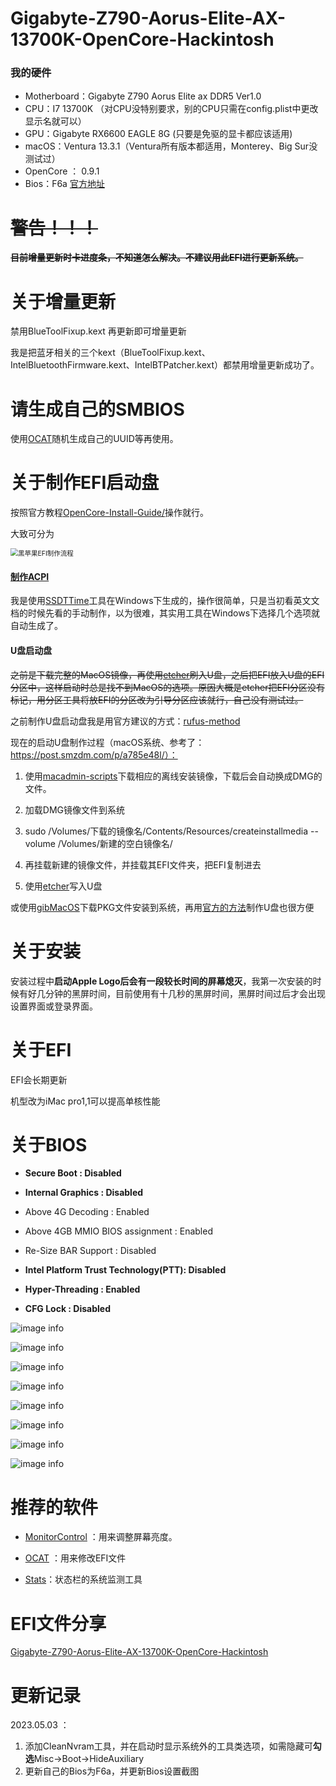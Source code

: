 # Gigabyte-Z790-Aorus-Elite-AX-13700K-OpenCore-Hackintosh

### 我的硬件

- Motherboard：Gigabyte Z790 Aorus Elite ax DDR5 Ver1.0
- CPU：I7 13700K （对CPU没特别要求，别的CPU只需在config.plist中更改显示名就可以）
- GPU：Gigabyte RX6600 EAGLE 8G (只要是免驱的显卡都应该适用)
- macOS：Ventura 13.3.1（Ventura所有版本都适用，Monterey、Big Sur没测试过）
- OpenCore ： 0.9.1
- Bios：F6a [官方地址](https://www.aorus.com/motherboards/Z790-AORUS-ELITE-AX-rev-10/Support)



# ~~警告！！！~~

 **~~目前增量更新时卡进度条，不知道怎么解决。不建议用此EFI进行更新系统。~~**



# 关于增量更新

禁用BlueToolFixup.kext 再更新即可增量更新

我是把蓝牙相关的三个kext（BlueToolFixup.kext、IntelBluetoothFirmware.kext、IntelBTPatcher.kext）都禁用增量更新成功了。




# 请生成自己的SMBIOS

使用[OCAT](https://github.com/ic005k/OCAuxiliaryTools/releases)随机生成自己的UUID等再使用。



# 关于制作EFI启动盘

按照官方教程[OpenCore-Install-Guide/](https://dortania.github.io/OpenCore-Install-Guide/)操作就行。

大致可分为

<img src="https://xtvj.github.io/images/黑苹果EFI制作流程.svg" alt="黑苹果EFI制作流程" style="zoom:75%;" />

#### [制作ACPI](https://dortania.github.io/Getting-Started-With-ACPI/ssdt-methods/ssdt-easy.html#running-ssdttime)

我是使用[SSDTTime](https://github.com/corpnewt/SSDTTime)工具在Windows下生成的，操作很简单，只是当初看英文文档的时候先看的手动制作，以为很难，其实用工具在Windows下选择几个选项就自动生成了。

#### U盘启动盘

~~之前是下载完整的MacOS镜像，再使用[etcher](https://github.com/balena-io/etcher)刷入U盘，之后把EFI放入U盘的EFI分区中，这样启动时总是找不到MacOS的选项。原因大概是etcher把EFI分区没有标记，用分区工具将放EFI的分区改为引导分区应该就行，自己没有测试过。~~

之前制作U盘启动盘我是用官方建议的方式：[rufus-method](https://dortania.github.io/OpenCore-Install-Guide/installer-guide/windows-install.html#rufus-method)




现在的启动U盘制作过程（macOS系统、参考了：https://post.smzdm.com/p/a785e48l/）：

1. 使用[macadmin-scripts](https://github.com/munki/macadmin-scripts)下载相应的离线安装镜像，下载后会自动换成DMG的文件。

2. 加载DMG镜像文件到系统
3. sudo /Volumes/下载的镜像名/Contents/Resources/createinstallmedia --volume /Volumes/新建的空白镜像名/
4. 再挂载新建的镜像文件，并挂载其EFI文件夹，把EFI复制进去
5. 使用[etcher](https://github.com/balena-io/etcher)写入U盘



或使用[gibMacOS](https://github.com/corpnewt/gibMacOS)下载PKG文件安装到系统，再用[官方的方法](https://support.apple.com/en-us/HT201372)制作U盘也很方便



# 关于安装

安装过程中**启动Apple Logo后会有一段较长时间的屏幕熄灭**，我第一次安装的时候有好几分钟的黑屏时间，目前使用有十几秒的黑屏时间，黑屏时间过后才会出现设置界面或登录界面。



# 关于EFI

EFI会长期更新

机型改为iMac pro1,1可以提高单核性能




# 关于BIOS

- **Secure Boot : Disabled**

- **Internal Graphics : Disabled**

- Above 4G Decoding : Enabled

- Above 4GB MMIO BIOS assignment : Enabled

- Re-Size BAR Support : Disabled

- **Intel Platform Trust Technology(PTT): Disabled**

- **Hyper-Threading : Enabled**

- **CFG Lock : Disabled**

![image info](./img/IMG_0390.avif)

![image info](./img/IMG_0391.avif)

![image info](./img/IMG_0392.avif)

![image info](./img/IMG_0393.avif)

![image info](./img/IMG_0394.avif)

![image info](./img/IMG_0395.avif)

![image info](./img/IMG_0396.avif)

![image info](./img/IMG_0397.avif)



# 推荐的软件

- [MonitorControl](https://github.com/MonitorControl/MonitorControl) ：用来调整屏幕亮度。

- [OCAT](https://github.com/ic005k/OCAuxiliaryTools/releases) ：用来修改EFI文件

- [Stats](https://github.com/exelban/stats)：状态栏的系统监测工具



# EFI文件分享

[Gigabyte-Z790-Aorus-Elite-AX-13700K-OpenCore-Hackintosh](https://github.com/xtvj/Gigabyte-Z790-Aorus-Elite-AX-13700K-OpenCore-Hackintosh)



# 更新记录

2023.05.03 ：

1. 添加CleanNvram工具，并在启动时显示系统外的工具类选项，如需隐藏可**勾选**Misc→Boot→HideAuxiliary
2. 更新自己的Bios为F6a，并更新Bios设置截图

